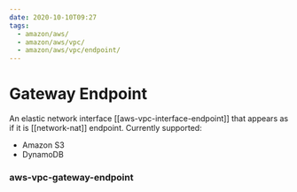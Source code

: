 ```yaml
---
date: 2020-10-10T09:27
tags:
  - amazon/aws/
  - amazon/aws/vpc/
  - amazon/aws/vpc/endpoint/
---
```


# Gateway Endpoint

An elastic network interface [[aws-vpc-interface-endpoint]] that appears as if it is [[network-nat]] endpoint. Currently supported:
* Amazon S3
* DynamoDB

### aws-vpc-gateway-endpoint